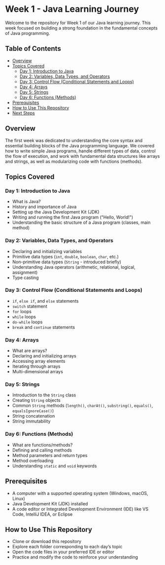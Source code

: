 # Week 1 - Java Learning Journey

Welcome to the repository for Week 1 of our Java learning journey. This week focused on building a strong foundation in the fundamental concepts of Java programming.

## Table of Contents
- [Overview](#overview)
- [Topics Covered](#topics-covered)
  - [Day 1: Introduction to Java](#day-1-introduction-to-java)
  - [Day 2: Variables, Data Types, and Operators](#day-2-variables-data-types-and-operators)
  - [Day 3: Control Flow (Conditional Statements and Loops)](#day-3-control-flow-conditional-statements-and-loops)
  - [Day 4: Arrays](#day-4-arrays)
  - [Day 5: Strings](#day-5-strings)
  - [Day 6: Functions (Methods)](#day-6-functions-methods)
- [Prerequisites](#prerequisites)
- [How to Use This Repository](#how-to-use-this-repository)
- [Next Steps](#next-steps)

## Overview
The first week was dedicated to understanding the core syntax and essential building blocks of the Java programming language. We covered how to write simple Java programs, handle different types of data, control the flow of execution, and work with fundamental data structures like arrays and strings, as well as modularizing code with functions (methods).

## Topics Covered

### Day 1: Introduction to Java
- What is Java?  
- History and importance of Java  
- Setting up the Java Development Kit (JDK)  
- Writing and running the first Java program ("Hello, World!")  
- Understanding the basic structure of a Java program (classes, main method)  

### Day 2: Variables, Data Types, and Operators
- Declaring and initializing variables  
- Primitive data types (`int`, `double`, `boolean`, `char`, etc.)  
- Non-primitive data types (`String` - introduced briefly)  
- Understanding Java operators (arithmetic, relational, logical, assignment)  
- Type casting  

### Day 3: Control Flow (Conditional Statements and Loops)
- `if`, `else if`, and `else` statements  
- `switch` statement  
- `for` loops  
- `while` loops  
- `do-while` loops  
- `break` and `continue` statements  

### Day 4: Arrays
- What are arrays?  
- Declaring and initializing arrays  
- Accessing array elements  
- Iterating through arrays  
- Multi-dimensional arrays  

### Day 5: Strings
- Introduction to the `String` class  
- Creating `String` objects  
- Common `String` methods (`length()`, `charAt()`, `substring()`, `equals()`, `equalsIgnoreCase()`)  
- String concatenation  
- String immutability  

### Day 6: Functions (Methods)
- What are functions/methods?  
- Defining and calling methods  
- Method parameters and return types  
- Method overloading  
- Understanding `static` and `void` keywords  

## Prerequisites
- A computer with a supported operating system (Windows, macOS, Linux)  
- Java Development Kit (JDK) installed  
- A code editor or Integrated Development Environment (IDE) like VS Code, IntelliJ IDEA, or Eclipse  

## How to Use This Repository
- Clone or download this repository  
- Explore each folder corresponding to each day’s topic  
- Open the code files in your preferred IDE or editor  
- Practice and modify the code to reinforce your understanding  
